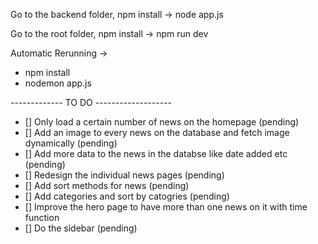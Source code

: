 Go to the backend folder, npm install -> node app.js

Go to the root folder, npm install -> npm run dev

Automatic Rerunning ->
- npm install
- nodemon app.js 

------------- TO DO -------------------
- [] Only load a certain number of news on the homepage (pending)
- [] Add an image to every news on the database and fetch image dynamically (pending)
- [] Add more data to the news in the databse like date added etc (pending)
- [] Redesign the individual news pages (pending)
- [] Add sort methods for news (pending)
- [] Add categories and sort by catogries (pending)
- [] Improve the hero page to have more than one news on it with time function 
- [] Do the sidebar (pending)
